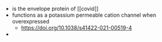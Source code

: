 - is the envelope protein of [[covid]]
- functions as a potassium permeable cation channel when overexpressed
	- https://doi.org/10.1038/s41422-021-00519-4
- 